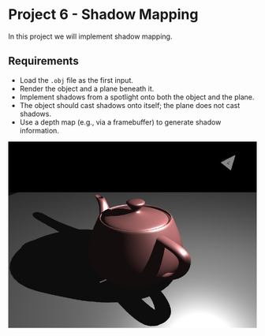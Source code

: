 # Project 6 - Shadow Mapping 

In this project we will implement shadow mapping.

## Requirements

- Load the `.obj` file as the first input.
- Render the object and a plane beneath it.
- Implement shadows from a spotlight onto both the object and the plane.
- The object should cast shadows onto itself; the plane does not cast shadows.
- Use a depth map (e.g., via a framebuffer) to generate shadow information.


![alt text](image.png)